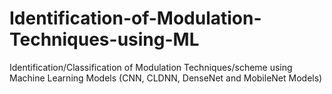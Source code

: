 # Identification-of-Modulation-Techniques-using-ML
Identification/Classification of Modulation Techniques/scheme using Machine Learning Models (CNN, CLDNN, DenseNet and MobileNet Models)

